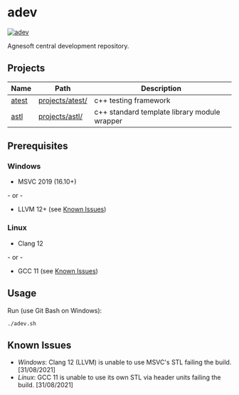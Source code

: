 # adev

[![adev](https://github.com/agnesoft/adev/actions/workflows/adev.yml/badge.svg)](https://github.com/agnesoft/adev/actions/workflows/adev.yml)

Agnesoft central development repository.

## Projects

| Name                              | Path                                | Description                                  |
| --------------------------------- | ----------------------------------- | -------------------------------------------- |
| [atest](projects/atest/readme.md) | [projects/atest/](/projects/atest/) | c++ testing framework                        |
| [astl](projects/astl/readme.md)   | [projects/astl/](/projects/astl/)   | c++ standard template library module wrapper |

## Prerequisites

### Windows

-   MSVC 2019 (16.10+)

\- or -

-   LLVM 12+ (see [Known Issues](#known-issues))

### Linux

-   Clang 12

\- or -

-   GCC 11 (see [Known Issues](#known-issues))

## Usage

Run (use Git Bash on Windows):

```
./adev.sh
```

## Known Issues

-   _Windows_: Clang 12 (LLVM) is unable to use MSVC's STL failing the build. [31/08/2021]
-   _Linux_: GCC 11 is unable to use its own STL via header units failing the build. [31/08/2021]
